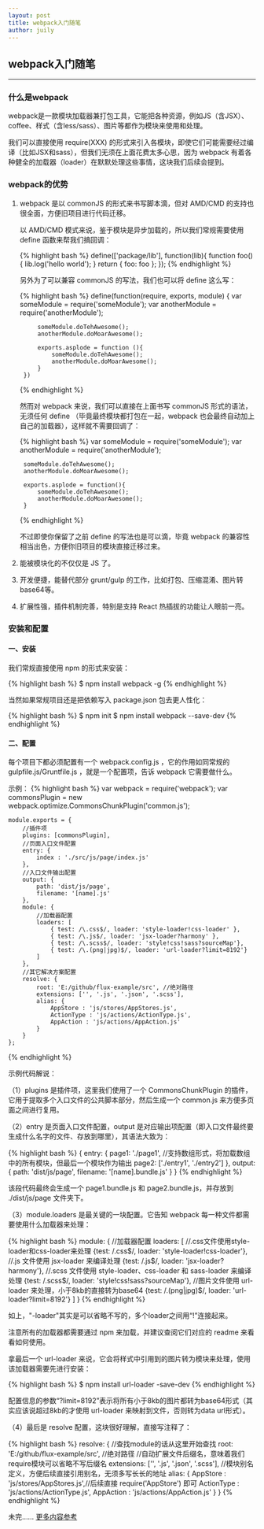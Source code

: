 ```yaml
---
layout: post
title: webpack入门随笔
author: juily
---
```

## webpack入门随笔
-----

### 什么是webpack

webpack是一款模块加载器兼打包工具，它能把各种资源，例如JS（含JSX）、coffee、样式（含less/sass）、图片等都作为模块来使用和处理。

我们可以直接使用 require(XXX) 的形式来引入各模块，即使它们可能需要经过编译（比如JSX和sass），但我们无须在上面花费太多心思，因为 webpack 有着各种健全的加载器（loader）在默默处理这些事情，这块我们后续会提到。

### webpack的优势

1. webpack 是以 commonJS 的形式来书写脚本滴，但对 AMD/CMD 的支持也很全面，方便旧项目进行代码迁移。

    以 AMD/CMD 模式来说，鉴于模块是异步加载的，所以我们常规需要使用 define 函数来帮我们搞回调：

    {% highlight bash %}
        define(['package/lib'], function(lib){
            function foo() {
                lib.log('hello world');
            }
            return {
                foo: foo
            };
        });
    {% endhighlight %}

    另外为了可以兼容 commonJS 的写法，我们也可以将 define 这么写：

    {% highlight bash %}
        define(function(require, exports, module) {
            var someModule = require('someModule');
            var anotherModule = require('anotherModule');

            someModule.doTehAwesome();
            anotherModule.doMoarAwesome();

            exports.asplode = function (){
                someModule.doTehAwesome();
                anotherModule.doMoarAwesome();
            }
        })
    {% endhighlight %}

    然而对 webpack 来说，我们可以直接在上面书写 commonJS 形式的语法，无须任何 define （毕竟最终模块都打包在一起，webpack 也会最终自动加上自己的加载器），这样就不需要回调了：

    {% highlight bash %}
        var someModule = require('someModule');
        var anotherModule = require('anotherModule');

        someModule.doTehAwesome();
        anotherModule.doMoarAwesome();

        exports.asplode = function(){
            someModule.doTehAwesome();
            anotherModule.doMoarAwesome();
        }
    {% endhighlight %}

    不过即使你保留了之前 define 的写法也是可以滴，毕竟 webpack 的兼容性相当出色，方便你旧项目的模块直接迁移过来。

2. 能被模块化的不仅仅是 JS 了。

3. 开发便捷，能替代部分 grunt/gulp 的工作，比如打包、压缩混淆、图片转base64等。

4. 扩展性强，插件机制完善，特别是支持 React 热插拔的功能让人眼前一亮。

### 安装和配置

#### 一、安装

我们常规直接使用 npm 的形式来安装：

{% highlight bash %}
    $ npm install webpack -g
{% endhighlight %}

当然如果常规项目还是把依赖写入 package.json 包去更人性化：

{% highlight bash %}
    $ npm init
    $ npm install webpack --save-dev
{% endhighlight %}

#### 二、配置

每个项目下都必须配置有一个 webpack.config.js ，它的作用如同常规的 gulpfile.js/Gruntfile.js ，就是一个配置项，告诉 webpack 它需要做什么。

示例：
{% highlight bash %}
    var webpack = require('webpack');
    var commonsPlugin = new webpack.optimize.CommonsChunkPlugin('common.js');

    module.exports = {
        //插件项
        plugins: [commonsPlugin],
        //页面入口文件配置
        entry: {
            index : './src/js/page/index.js'
        },
        //入口文件输出配置
        output: {
            path: 'dist/js/page',
            filename: '[name].js'
        },
        module: {
            //加载器配置
            loaders: [
                { test: /\.css$/, loader: 'style-loader!css-loader' },
                { test: /\.js$/, loader: 'jsx-loader?harmony' },
                { test: /\.scss$/, loader: 'style!css!sass?sourceMap'},
                { test: /\.(png|jpg)$/, loader: 'url-loader?limit=8192'}
            ]
        },
        //其它解决方案配置
        resolve: {
            root: 'E:/github/flux-example/src', //绝对路径
            extensions: ['', '.js', '.json', '.scss'],
            alias: {
                AppStore : 'js/stores/AppStores.js',
                ActionType : 'js/actions/ActionType.js',
                AppAction : 'js/actions/AppAction.js'
            }
        }
    };
{% endhighlight %}

示例代码解说：

（1）plugins 是插件项，这里我们使用了一个 CommonsChunkPlugin 的插件，它用于提取多个入口文件的公共脚本部分，然后生成一个 common.js 来方便多页面之间进行复用。

（2）entry 是页面入口文件配置，output 是对应输出项配置（即入口文件最终要生成什么名字的文件、存放到哪里），其语法大致为：

{% highlight bash %}
    {
        entry: {
            page1: './page1',
            //支持数组形式，将加载数组中的所有模块，但最后一个模块作为输出
            page2: ['./entry1', './entry2']
        },
        output: {
            path: 'dist/js/page',
            filename: '[name].bundle.js'
        }
    }
{% endhighlight %}

该段代码最终会生成一个 page1.bundle.js 和 page2.bundle.js，并存放到 ./dist/js/page 文件夹下。

（3）module.loaders 是最关键的一块配置。它告知 webpack 每一种文件都需要使用什么加载器来处理：

{% highlight bash %}
    module: {
        //加载器配置
        loaders: [
            //.css文件使用style-loader和css-loader来处理
            {test: /\.css$/, loader: 'style-loader!css-loader'},
            //.js 文件使用 jsx-loader 来编译处理
            {test: /\.js$/, loader: 'jsx-loader?harmony'},
            //.scss 文件使用 style-loader、css-loader 和 sass-loader 来编译处理
            {test: /\.scss$/, loader: 'style!css!sass?sourceMap'},
            //图片文件使用 url-loader 来处理，小于8kb的直接转为base64
            {test: /\.(png|jpg)$/, loader: 'url-loader?limit=8192'}
        ]
    }
{% endhighlight %}

如上，"-loader"其实是可以省略不写的，多个loader之间用“!”连接起来。

注意所有的加载器都需要通过 npm 来加载，并建议查阅它们对应的 readme 来看看如何使用。

拿最后一个 url-loader 来说，它会将样式中引用到的图片转为模块来处理，使用该加载器需要先进行安装：

{% highlight bash %}
    $ npm install url-loader -save-dev
{% endhighlight %}

配置信息的参数“?limit=8192”表示将所有小于8kb的图片都转为base64形式（其实应该说超过8kb的才使用 url-loader 来映射到文件，否则转为data url形式）。

（4）最后是 resolve 配置，这块很好理解，直接写注释了：

{% highlight bash %}
    resolve: {
        //查找module的话从这里开始查找
        root: 'E:/github/flux-example/src', //绝对路径
        //自动扩展文件后缀名，意味着我们require模块可以省略不写后缀名
        extensions: ['', '.js', '.json', '.scss'],
        //模块别名定义，方便后续直接引用别名，无须多写长长的地址
        alias: {
            AppStore : 'js/stores/AppStores.js',//后续直接 require('AppStore') 即可
            ActionType : 'js/actions/ActionType.js',
            AppAction : 'js/actions/AppAction.js'
        }
    }
{% endhighlight %}




未完……  [更多内容参考](http://www.w2bc.com/Article/50764)
